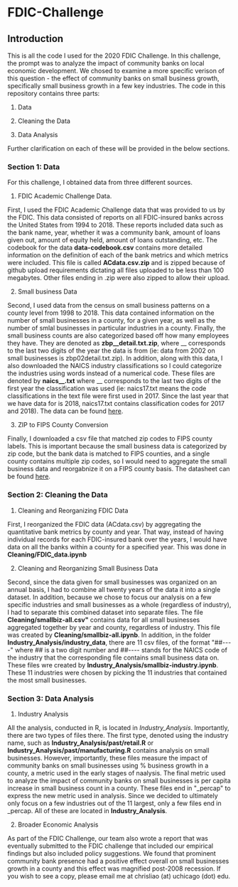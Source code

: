 # FDIC-Challenge

<h2> Introduction </h2>
This is all the code I used for the 2020 FDIC Challenge. In this challenge, the prompt was to analyze the impact of community banks on local economic development. We chosed to examine a more specific verison of this question - the effect of community banks on small business growth, specifically small business growth in a few key industries. 
The code in this repository contains three parts:

1. Data 

2. Cleaning the Data

3. Data Analysis

Further clarification on each of these will be provided in the below sections. 
<h3> Section 1: Data </h3>
For this challenge, I obtained data from three different sources. 

1. FDIC Academic Challenge Data.

First, I used the FDIC Academic Challenge data that was provided to us by the FDIC. This data consisted of reports on all FDIC-insured banks across the United States from 1994 to 2018. These reports included data such as the bank name, year, whether it was a community bank, amount of loans given out, amount of equity held, amount of loans outstanding, etc. The codebook for the data **data-codebook.csv** contains more detailed information on the definition of each of the bank metrics and which metrics were included. This file is called **ACdata.csv.zip** and is zipped because of github upload requirements dictating all files uploaded to be less than 100 megabytes. Other files ending in .zip were also zipped to allow their upload. 

2. Small business Data

Second, I used data from the census on small business patterns on a county level from 1998 to 2018. This data contained information on the number of small businesses in a county, for a given year, as well as the number of smlal businesses in particular industries in a county. Finally, the small business counts are also categorized based off how many employees they have. They are denoted as **zbp__detail.txt.zip**, where __ corresponds to the last two digits of the year the data is from (ie: data from 2002 on small businesses is zbp02detail.txt.zip). In addition, along with this data, I also downloaded the NAICS industry classifications so I could categorize the industries using words instead of a numerical code. These files are denoted by **naics__.txt** where __ corresponds to the last two digits of the first year the classification was used (ie: naics17.txt means the code classifications in the text file were first used in 2017. Since the last year that we have data for is 2018, naics17.txt contains classification codes for 2017 and 2018). The data can be found [here][1].
  
3. ZIP to FIPS County Conversion

Finally, I downloaded a csv file that matched zip codes to FIPS county labels. This is important because the small business data is categorized by zip code, but the bank data is matched to FIPS counties, and a single county contains multiple zip codes, so I would need to aggregate the small business data and reorgabnize it on a FIPS county basis. The datasheet can be found [here][2].

<h3> Section 2: Cleaning the Data </h3>

1. Cleaning and Reorganizing FDIC Data

First, I reorganized the FDIC data (ACdata.csv) by aggregating the quantitative bank metrics by county and year. That way, instead of having individual records for each FDIC-insured bank over the years, I would have data on all the banks within a county for a specified year. This was done in **Cleaning/FDIC_data.ipynb**

2. Cleaning and Reorganizing Small Business Data

Second, since the data given for small businesses was organized on an annual basis, I had to combine all twenty years of the data it into a single dataset. In addition, because we chose to focus our analysis on a few specific industries and small businesses as a whole (regardless of industry), I had to separate this combined dataset into separate files. The file **Cleaning/smallbiz-all.csv"** contains data for all small businesses aggregated together by year and county, regardless of industry. This file was created by **Cleaning/smallbiz-all.ipynb**. In addition, in the folder **Industry_Analysis/industry_data**, there are 11 csv files, of the format "##----" where ## is a two digit number and ##---- stands for the NAICS code of the industry that the corresponding file contains small business data on. These files wre created by **Industry_Analysis/smallbiz-industry.ipynb**. These 11 industries were chosen by picking the 11 industries that contained the most small businesses. 

<h3> Section 3: Data Analysis </h3>

1. Industry Analysis

All the analysis, conducted in R, is located in *Industry_Analysis*. Importantly, there are two types of files there. The first type, denoted using the industry name, such as **Industry_Analysis/past/retail.R** or **Industry_Analysis/past/manufacturing.R** contains analysis on small businesses. However, importantly, these files measure the impact of community banks on small businesses using % business growth in a county, a metric used in the early stages of naalysis. The final metric used to analyze the impact of community banks on small businesses is per capita increase in small business count in a county. These files end in "\_percap" to express the new metric used in analysis. Since we decided to ultimately only focus on a few industries out of the 11 largest, only a few files end in \_percap. All of these are located in **Industry\_Analysis**. 

2. Broader Economic Analysis

As part of the FDIC Challenge, our team also wrote a report that was eventually submitted to the FDIC challenge that included our empirical findings but also included policy suggestions. We found that prominent community bank presence had a positive effect overall on small businesses growth in a county and this effect was magnified post-2008 recession. 
If you wish to see a copy, please email me at chrisliao (at) uchicago (dot) edu. 

[1]: http://example.com/ "Title"
[2]: http://example.org/ "Title"
